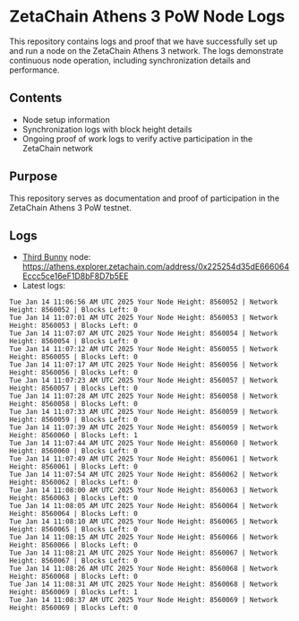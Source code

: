 # ZetaChain Athens 3 PoW Node Logs
This repository contains logs and proof that we have successfully set up and run a node on the ZetaChain Athens 3 network. The logs demonstrate continuous node operation, including synchronization details and performance.

## Contents
- Node setup information
- Synchronization logs with block height details
- Ongoing proof of work logs to verify active participation in the ZetaChain network

## Purpose
This repository serves as documentation and proof of participation in the ZetaChain Athens 3 PoW testnet.

## Logs

- [Third Bunny](https://thirdbunny.xyz/) node: https://athens.explorer.zetachain.com/address/0x225254d35dE666064Eccc5ce16eF1D8bF8D7b5EE
- Latest logs:
```
Tue Jan 14 11:06:56 AM UTC 2025 Your Node Height: 8560052 | Network Height: 8560052 | Blocks Left: 0
Tue Jan 14 11:07:01 AM UTC 2025 Your Node Height: 8560053 | Network Height: 8560053 | Blocks Left: 0
Tue Jan 14 11:07:07 AM UTC 2025 Your Node Height: 8560054 | Network Height: 8560054 | Blocks Left: 0
Tue Jan 14 11:07:12 AM UTC 2025 Your Node Height: 8560055 | Network Height: 8560055 | Blocks Left: 0
Tue Jan 14 11:07:17 AM UTC 2025 Your Node Height: 8560056 | Network Height: 8560056 | Blocks Left: 0
Tue Jan 14 11:07:23 AM UTC 2025 Your Node Height: 8560057 | Network Height: 8560057 | Blocks Left: 0
Tue Jan 14 11:07:28 AM UTC 2025 Your Node Height: 8560058 | Network Height: 8560058 | Blocks Left: 0
Tue Jan 14 11:07:33 AM UTC 2025 Your Node Height: 8560059 | Network Height: 8560059 | Blocks Left: 0
Tue Jan 14 11:07:39 AM UTC 2025 Your Node Height: 8560059 | Network Height: 8560060 | Blocks Left: 1
Tue Jan 14 11:07:44 AM UTC 2025 Your Node Height: 8560060 | Network Height: 8560060 | Blocks Left: 0
Tue Jan 14 11:07:49 AM UTC 2025 Your Node Height: 8560061 | Network Height: 8560061 | Blocks Left: 0
Tue Jan 14 11:07:54 AM UTC 2025 Your Node Height: 8560062 | Network Height: 8560062 | Blocks Left: 0
Tue Jan 14 11:08:00 AM UTC 2025 Your Node Height: 8560063 | Network Height: 8560063 | Blocks Left: 0
Tue Jan 14 11:08:05 AM UTC 2025 Your Node Height: 8560064 | Network Height: 8560064 | Blocks Left: 0
Tue Jan 14 11:08:10 AM UTC 2025 Your Node Height: 8560065 | Network Height: 8560065 | Blocks Left: 0
Tue Jan 14 11:08:15 AM UTC 2025 Your Node Height: 8560066 | Network Height: 8560066 | Blocks Left: 0
Tue Jan 14 11:08:21 AM UTC 2025 Your Node Height: 8560067 | Network Height: 8560067 | Blocks Left: 0
Tue Jan 14 11:08:26 AM UTC 2025 Your Node Height: 8560068 | Network Height: 8560068 | Blocks Left: 0
Tue Jan 14 11:08:31 AM UTC 2025 Your Node Height: 8560068 | Network Height: 8560069 | Blocks Left: 1
Tue Jan 14 11:08:37 AM UTC 2025 Your Node Height: 8560069 | Network Height: 8560069 | Blocks Left: 0
```
